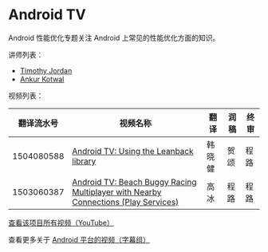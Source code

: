 # Android TV

Android 性能优化专题关注 Android 上常见的性能优化方面的知识。

讲师列表：

*   [Timothy Jordan](https://plus.google.com/+TimothyJordan/posts)
*   [Ankur Kotwal](https://plus.google.com/+AnkurKotwal)
 
视频列表：

| 翻译流水号 | 视频名称 | 翻译 | 润稿 | 终审 |
| -- | -- | -- | -- | -- |
| 1504080588 | [Android TV: Using the Leanback library](https://pub.gfansub.com/Android/005-Android-TV/1504080588-using-the-leanback-library.html)  | 韩晓健 | 贺颂 | 程路 |
| 1503060387 | [Android TV: Beach Buggy Racing Multiplayer with Nearby Connections (Play Services)](https://pub.gfansub.com/Android/005-Android-TV/1503060387-beach-buggy-racing-multiplayer-with-nearby-connections-play-services.html)  | 高冰 | 程路 | 程路 |


[查看该项目所有视频（YouTube）](https://www.youtube.com/playlist?list=PLOU2XLYxmsILFBfx66ens76VMLMEPJAB0)

查看更多关于 [Android 平台的视频（字幕组）](https://pub.gfansub.com/Android/index.html)

